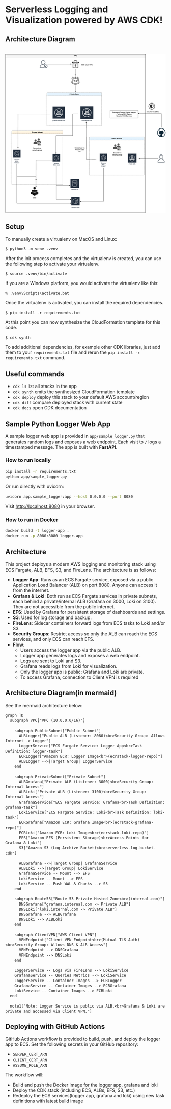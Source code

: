 # Serverless Logging and Visualization powered by AWS CDK!

## Architecture Diagram
<br>
  <img src="https://github.com/chyke007/serverless-cdk-log/blob/main/architecture/architecture_diagram.png" alt="Architecture" width="700"/>
<br>


## Setup
To manually create a virtualenv on MacOS and Linux:

```
$ python3 -m venv .venv
```

After the init process completes and the virtualenv is created, you can use the following
step to activate your virtualenv.

```
$ source .venv/bin/activate
```

If you are a Windows platform, you would activate the virtualenv like this:

```
% .venv\Scripts\activate.bat
```

Once the virtualenv is activated, you can install the required dependencies.

```
$ pip install -r requirements.txt
```

At this point you can now synthesize the CloudFormation template for this code.

```
$ cdk synth
```

To add additional dependencies, for example other CDK libraries, just add
them to your `requirements.txt` file and rerun the `pip install -r requirements.txt`
command.

## Useful commands

 * `cdk ls`          list all stacks in the app
 * `cdk synth`       emits the synthesized CloudFormation template
 * `cdk deploy`      deploy this stack to your default AWS account/region
 * `cdk diff`        compare deployed stack with current state
 * `cdk docs`        open CDK documentation

## Sample Python Logger Web App

A sample logger web app is provided in `app/sample_logger.py` that generates random logs and exposes a web endpoint. Each visit to `/` logs a timestamped message. The app is built with **FastAPI**.

### How to run locally

```bash
pip install -r requirements.txt
python app/sample_logger.py
```

Or run directly with uvicorn:

```bash
uvicorn app.sample_logger:app --host 0.0.0.0 --port 8080
```

Visit [http://localhost:8080](http://localhost:8080) in your browser.

### How to run in Docker

```bash
docker build -t logger-app .
docker run -p 8080:8080 logger-app
```

## Architecture

This project deploys a modern AWS logging and monitoring stack using ECS Fargate, ALB, EFS, S3, and FireLens. The architecture is as follows:

- **Logger App**: Runs as an ECS Fargate service, exposed via a public Application Load Balancer (ALB) on port 8080. Anyone can access it from the internet.
- **Grafana & Loki**: Both run as ECS Fargate services in private subnets, each behind a private/internal ALB (Grafana on 3000, Loki on 3100). They are not accessible from the public internet.
- **EFS**: Used by Grafana for persistent storage of dashboards and settings.
- **S3**: Used for log storage and backup.
- **FireLens**: Sidecar containers forward logs from ECS tasks to Loki and/or S3.
- **Security Groups**: Restrict access so only the ALB can reach the ECS services, and only ECS can reach EFS.
- **Flow**:
  - Users access the logger app via the public ALB.
  - Logger app generates logs and exposes a web endpoint.
  - Logs are sent to Loki and S3.
  - Grafana reads logs from Loki for visualization.
  - Only the logger app is public; Grafana and Loki are private.
  - To access Grafana, connection to Client VPN is required

## Architecture Diagram(in mermaid)

See the mermaid architecture below:

```mermaid
graph TD
  subgraph VPC["VPC (10.0.0.0/16)"]
    
    subgraph PublicSubnet["Public Subnet"]
      ALBLogger["Public ALB (Listener: 8080)<br>Security Group: Allows Internet -> Logger"]
      LoggerService["ECS Fargate Service: Logger App<br>Task Definition: logger-task"]
      ECRLogger["Amazon ECR: Logger Image<br>(ecrstack-logger-repo)"]
      ALBLogger -->|Target Group| LoggerService
    end

    subgraph PrivateSubnet["Private Subnet"]
      ALBGrafana["Private ALB (Listener: 3000)<br>Security Group: Internal Access"]
      ALBLoki["Private ALB (Listener: 3100)<br>Security Group: Internal Access"]
      GrafanaService["ECS Fargate Service: Grafana<br>Task Definition: grafana-task"]
      LokiService["ECS Fargate Service: Loki<br>Task Definition: loki-task"]
      ECRGrafana["Amazon ECR: Grafana Image<br>(ecrstack-grafana-repo)"]
      ECRLoki["Amazon ECR: Loki Image<br>(ecrstack-loki-repo)"]
      EFS["Amazon EFS (Persistent Storage)<br>Access Points for Grafana & Loki"]
      S3["Amazon S3 (Log Archive Bucket)<br>serverless-log-bucket-cdk"]
      
      ALBGrafana -->|Target Group| GrafanaService
      ALBLoki -->|Target Group| LokiService
      GrafanaService -- Mount --> EFS
      LokiService -- Mount --> EFS
      LokiService -- Push WAL & Chunks --> S3
    end

    subgraph Route53["Route 53 Private Hosted Zone<br>(internal.com)"]
      DNSGrafana["grafana.internal.com -> Private ALB"]
      DNSLoki["loki.internal.com -> Private ALB"]
      DNSGrafana --> ALBGrafana
      DNSLoki --> ALBLoki
    end

    subgraph ClientVPN["AWS Client VPN"]
      VPNEndpoint["Client VPN Endpoint<br>(Mutual TLS Auth)<br>Security Group: Allows DNS & ALB Access"]
      VPNEndpoint --> DNSGrafana
      VPNEndpoint --> DNSLoki
    end

    LoggerService -- Logs via FireLens --> LokiService
    GrafanaService -- Queries Metrics --> LokiService
    LoggerService -- Container Images --> ECRLogger
    GrafanaService -- Container Images --> ECRGrafana
    LokiService -- Container Images --> ECRLoki
  end

  note1["Note: Logger Service is public via ALB.<br>Grafana & Loki are private and accessed via Client VPN."]
```

## Deploying with GitHub Actions

 GitHub Actions workflow is provided to build, push, and deploy the logger app to ECS. Set the following secrets in your GitHub repository:
- `SERVER_CERT_ARN`
- `CLIENT_CERT_ARN`
- `ASSUME_ROLE_ARN`

The workflow will:
- Build and push the Docker image for the logger app, grafana and loki
- Deploy the CDK stack (including ECS, ALBs, EFS, S3, etc.)
- Redeploy the ECS services(logger app, grafana and loki) using new task definitions with latest build image

